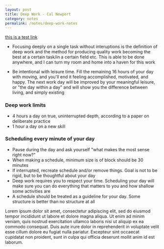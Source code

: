 ```yaml
---
layout: post
title: Deep Work - Cal Newport
category: notes
permalink: /notes/deep-work-notes
---
```


[this is a test link](https://www.google.com)

- Focusing deeply on a single task without interuptions is the definition of deep work and the method for producing quality work becoming the best at a certain task/in a certain field etc. This is able to be done anywhere, and I can turn my room and home into a haven for this work

- Be intentional with leisure time. Fill the remaining 16 hours of your day with moving, and you'll end it feeling accomplished, motivated, and happy. The next work day will be improved by your meaningful leisure, or "the day within a day" and will show you the difference between living, and simply existing

### Deep work limits
- 4 hours a day on true, uninterrupted depth, according to a paper on deliberate practice
- 1 hour a day on a new skill

### Scheduling every minute of your day
- Pause during the day and ask yourself "what makes the most sense right now?"
- When making a schedule, minimum size is of block should be 30 minutes
- If interrupted, recreate schedule and/or remove things. Goal is not to be rigid, but to be thoughtful about your day
- Deep work requires you to respect your time. Scheduling your day will make sure you can do everything that matters to you and how shallow some activities are
- A schedule should be treated as a guideline for your day. Some structure is better than no structure at all

Lorem ipsum dolor sit amet, consectetur adipiscing elit, sed do eiusmod tempor incididunt ut labore et dolore magna aliqua. Ut enim ad minim veniam, quis nostrud exercitation ullamco laboris nisi ut aliquip ex ea commodo consequat. Duis aute irure dolor in reprehenderit in voluptate velit esse cillum dolore eu fugiat nulla pariatur. Excepteur sint occaecat cupidatat non proident, sunt in culpa qui officia deserunt mollit anim id est laborum.

